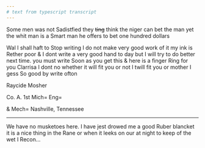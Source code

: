 ```yaml
---
# text from typescript transcript
---
```

Some men was not Sadistfied  they ~~ting~~ think the niger can bet the man yet the whit man is a Smart man  he offers to bet one hundred dollars  

Wal I shall haft to Stop writing I do not make very good work of it  my ink is Rether poor & I dont write a very good hand to day but I will try to do better next time. you must write Soon as you get this & here is a finger Ring for you Clarrisa  I dont no whether it will fit you or not  I twill fit you or mother I gess  So good by  write ofton

Raycide Mosher 

Co. A. 1st Mich= Eng= 

& Mech= Nashville, Tennessee

---

We have no musketoes here. I have jest drowed me a good Ruber blancket it is a nice thing in the Rane or when it leeks on our at night to keep of the wet I Recon...